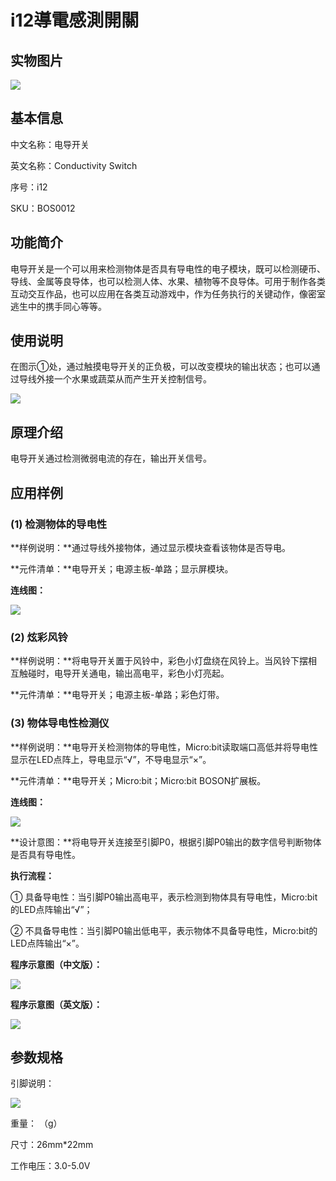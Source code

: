 # i12導電感測開關

## 实物图片

![](.gitbook/assets/boson-dian-dao-kai-guan-shi-wu-tu-pian.jpg)

## 基本信息

中文名称：电导开关

英文名称：Conductivity Switch

序号：i12

SKU：BOS0012

## 功能简介

电导开关是一个可以用来检测物体是否具有导电性的电子模块，既可以检测硬币、导线、金属等良导体，也可以检测人体、水果、植物等不良导体。可用于制作各类互动交互作品，也可以应用在各类互动游戏中，作为任务执行的关键动作，像密室逃生中的携手同心等等。

## 使用说明

在图示①处，通过触摸电导开关的正负极，可以改变模块的输出状态；也可以通过导线外接一个水果或蔬菜从而产生开关控制信号。

![](.gitbook/assets/boson-dian-dao-kai-guan-shi-yong-shuo-ming.png)

## 原理介绍

电导开关通过检测微弱电流的存在，输出开关信号。

## 应用样例

### \(1\) 检测物体的导电性

**样例说明：**通过导线外接物体，通过显示模块查看该物体是否导电。

**元件清单：**电导开关；电源主板-单路；显示屏模块。

**连线图：**

![](.gitbook/assets/boson-dian-dao-kai-guan-ying-yong-yang-li-1-lian-xian-tu.png)

### \(2\) 炫彩风铃

**样例说明：**将电导开关置于风铃中，彩色小灯盘绕在风铃上。当风铃下摆相互触碰时，电导开关通电，输出高电平，彩色小灯亮起。

**元件清单：**电导开关；电源主板-单路；彩色灯带。

### \(3\) 物体导电性检测仪

**样例说明：**电导开关检测物体的导电性，Micro:bit读取端口高低并将导电性显示在LED点阵上，导电显示“√”，不导电显示“×”。

**元件清单：**电导开关；Micro:bit；Micro:bit BOSON扩展板。

**连线图：**

![](.gitbook/assets/boson-dian-dao-kai-guan-ying-yong-yang-li-3-lian-xian-tu.png)

**设计意图：**将电导开关连接至引脚P0，根据引脚P0输出的数字信号判断物体是否具有导电性。

**执行流程：**

① 具备导电性：当引脚P0输出高电平，表示检测到物体具有导电性，Micro:bit的LED点阵输出“√”；

② 不具备导电性：当引脚P0输出低电平，表示物体不具备导电性，Micro:bit的LED点阵输出“×”。

**程序示意图（中文版）：**

![](.gitbook/assets/boson-dian-dao-kai-guan-ying-yong-yang-li-3-cheng-xu-shi-yi-tu-zhong-wen-ban.png)

**程序示意图（英文版）：**

![](.gitbook/assets/boson-dian-dao-kai-guan-ying-yong-yang-li-3-cheng-xu-shi-yi-tu-ying-wen-ban.png)

## 参数规格

引脚说明：

![](.gitbook/assets/boson-dian-dao-kai-guan-yin-jiao-shuo-ming.png)

重量： （g）

尺寸：26mm\*22mm

工作电压：3.0-5.0V

